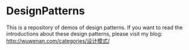 # DesignPatterns
This is a repository of demos of design patterns.
If you want to read the introductions about these design patterns, please visit my blog: http://wuwenan.com/categories/设计模式/
